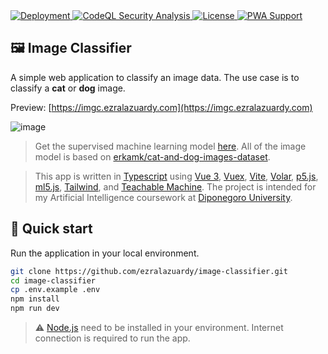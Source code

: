 <a href="https://imgc.ezralazuardy.com/">
  <img src="https://therealsujitk-vercel-badge.vercel.app/?app=imgc.ezralazuardy" alt="Deployment">
</a>
<a href="https://github.com/ezralazuardy/image-classifier/actions/workflows/codeql-analysis.yml">
  <img src="https://img.shields.io/github/workflow/status/ezralazuardy/image-classifier/CodeQL?label=security" alt="CodeQL Security Analysis" target="_blank" rel="noopener noreferrer">
</a>
<a href="https://github.com/ezralazuardy/image-classifier/blob/master/LICENSE">
  <img src="https://img.shields.io/github/license/ezralazuardy/image-classifier" alt="License" target="_blank" rel="noopener noreferrer">
</a>
<a href="https://web.dev/progressive-web-apps">
    <img alt="PWA Support" src="https://img.shields.io/badge/%20pwa-enabled-blueviolet">
</a>

## 🖼️ Image Classifier

A simple web application to classify an image data. The use case is to classify a **cat** or **dog** image.

Preview: [https://imgc.ezralazuardy.com](https://imgc.ezralazuardy.com)

![image](https://user-images.githubusercontent.com/24422019/160217140-f2164c3e-4b86-4839-9769-9275991aeef5.png)

> Get the supervised machine learning model [here](https://teachablemachine.withgoogle.com/models/iDck0-wxs). All of the image model is based on [erkamk/cat-and-dog-images-dataset](https://www.kaggle.com/datasets/erkamk/cat-and-dog-images-dataset).

> This app is written in [Typescript](https://www.typescriptlang.org) using [Vue 3](https://vuejs.org), [Vuex](https://vuex.vuejs.org), [Vite](https://vitejs.dev), [Volar](https://github.com/johnsoncodehk/volar), [p5.js](https://p5js.org), [ml5.js](https://ml5js.org), [Tailwind](https://tailwindcss.com), and [Teachable Machine](https://teachablemachine.withgoogle.com). The project is intended for my Artificial Intelligence coursework at [Diponegoro University](https://ft.undip.ac.id/en/site).

## 🚀 Quick start

Run the application in your local environment.

```bash
git clone https://github.com/ezralazuardy/image-classifier.git
cd image-classifier
cp .env.example .env
npm install
npm run dev
```

> ⚠️ [Node.js](https://nodejs.org) need to be installed in your environment. Internet connection is required to run the app.
